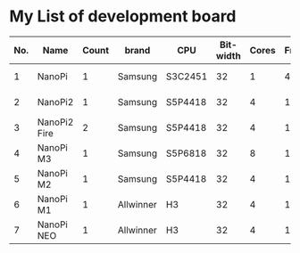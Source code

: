 # My List of development board

   No. | Name          | Count | brand  | CPU | Bit-width | Cores | Frequency | Core type | RAM | ROM | Software Platform | Network 
   --- | ------------- | ----- | ------ | --- | --------- | ----- | --------- | --------- | --- | --- | ----------------- | -------
   1   | NanoPi        |   1   | Samsung   | S3C2451 | 32 | 1 | 400MHz | ARM9       | 64M  | 8G Tf | Linux         | WiFi   
   2   | NanoPi2       |   1   | Samsung   | S5P4418 | 32 | 4 | 1.4GHz | Cortex-A9  | 1G   | 8G Tf | Linux/Android | WiFi   
   3   | NanoPi2 Fire  |   2   | Samsung   | S5P4418 | 32 | 4 | 1.4GHz | Cortex-A9  | 1G   | 8G Tf | Linux/Android | Ethernet
   4   | NanoPi M3     |   1   | Samsung   | S5P6818 | 32 | 8 | 1.4GHz | Cortex-A53 | 1G   | 8G Tf | Linux/Android | Ethernet/WiFi   
   5   | NanoPi M2     |   1   | Samsung   | S5P4418 | 32 | 4 | 1.4GHz | Cortex-A9  | 1G   | 8G Tf | Linux/Android | Ethernet
   6   | NanoPi M1     |   1   | Allwinner | H3      | 32 | 4 | 1.2GHz | Cortex-A7  | 512M | 8G Tf | Linux/Android | Ethernet
   7   | NanoPi NEO    |   1   | Allwinner | H3      | 32 | 4 | 1.2GHz | Cortex-A7  | 512M | 8G Tf | Linux         | Ethernet

